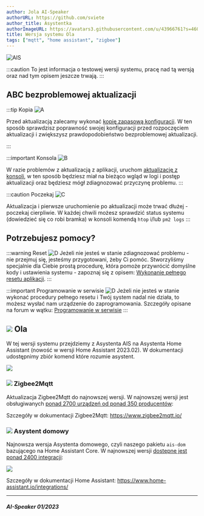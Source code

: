 ```yaml
---
author: Jola AI-Speaker
authorURL: https://github.com/sviete
author_title: Asystentka
authorImageURL: https://avatars3.githubusercontent.com/u/43966761?s=460&v=4
title: Wersja systemu Ola
tags: ["mqtt", "home assistant", "zigbee"]
---
```


<div class="IntroAisBlogMenu" >

![AIS](/img/en/blog/202306/ais_version.png)

</div>

:::caution
To jest informacja o testowej wersji systemu, pracę nad tą wersją oraz nad tym opisem jeszcze trwają.
:::

<!--truncate-->


## ABC bezproblemowej aktualizacji

:::tip Kopia ![A](/img/en/blog/202112/cloud-upload.png)

Przed aktualizacją zalecamy wykonać [kopię zapasową konfiguracji](/docs/ais_bramka_configuration_software#kopia-zapasowa-konfiguracji).
W ten sposób sprawdzisz poprawność swojej konfiguracji przed rozpoczęciem aktualizacji i zwiększysz prawdopodobieństwo bezproblemowej aktualizacji.

:::

:::important Konsola ![B](/img/en/blog/202112/console.png)

W razie problemów z aktualizacją z aplikacji, uruchom [aktualizację z konsoli](/docs/ais_bramka_update_manual), w ten sposób będziesz miał na bieżąco wgląd w logi i postęp aktualizacji oraz będziesz mógł zdiagnozować przyczynę problemu.
:::

:::caution Poczekaj ![C](/img/en/blog/202112/timer-sand.png)

Aktualizacja i pierwsze uruchomienie po aktualizacji może trwać dłużej - poczekaj cierpliwie.
W każdej chwili możesz sprawdzić status systemu (dowiedzieć się co robi bramka) w konsoli komendą ``htop`` i/lub ``pm2 logs``
:::

## Potrzebujesz pomocy?

:::warning Reset ![D](/img/en/blog/202112/broom.png)
Jeżeli nie jesteś w stanie zdiagnozować problemu - nie przejmuj się, jesteśmy przygotowani, żeby Ci pomóc.
Stworzyliśmy specjalnie dla Ciebie prostą procedurę, która pomoże przywrócić domyślne kody i ustawienia systemu - zapoznaj się z opisem: [Wykonanie pełnego resetu aplikacji](/docs/ais_bramka_reset_ais_step_by_step).
:::


:::important Programowanie w serwisie ![D](/img/en/blog/202112/lifebuoy.png)
Jeżeli nie jesteś w stanie wykonać procedury pełnego resetu i Twój system nadal nie działa, to możesz wysłać nam urządzenie do zaprogramowania.
Szczegóły opisane na forum w wątku: [Programowanie w serwisie](https://ai-speaker.discourse.group/t/usluga-programowania-urzadzen-w-ai-speaker/1368)
:::

## ![](/img/en/blog/202306/ais_version.png) Ola

W tej wersji systemu przejdziemy z Asystenta AIS na Asystenta Home Assistant (nowość w wersji Home Assistant 2023.02). 
W dokumentacji udostępnimy zbiór komend które rozumie asystent.

[![](/img/en/blog/202306/asystent.png)](https://www.home-assistant.io/docs/assist/)


### ![](/img/en/blog/202102/honeybee.png) Zigbee2Mqtt

Aktualizacja Zigbee2Mqtt do najnowszej wersji.
W najnowszej wersji jest obsługiwanych [ponad 2700 urządzeń od ponad 350 producentów](https://www.zigbee2mqtt.io/supported-devices/):

Szczegóły w dokumentacji Zigbee2Mqtt: https://www.zigbee2mqtt.io/


### ![](/img/en/blog/202101/hass.png) Asystent domowy


Najnowsza wersja Asystenta domowego, czyli naszego pakietu ``ais-dom`` bazującego na Home Assistant Core.
W najnowszej wersji [dostępne jest ponad 2400 integracji](https://www.home-assistant.io/integrations/):

[![](/img/en/blog/202306/ha.png)](https://www.home-assistant.io/integrations/)




Szczegóły w dokumentacji Home Assistant: https://www.home-assistant.io/integrations/

--------

##### AI-Speaker 01/2023
